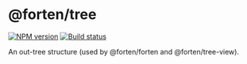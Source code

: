 # @forten/tree

[![NPM version][npm-image]][npm-url]
[![Build status][travis-image]][travis-url]

[npm-image]: https://img.shields.io/npm/v/@forten/tree.svg?style=flat
[npm-url]: https://npmjs.org/package/@forten/tree
[travis-image]: https://img.shields.io/travis/fortenjs/forten.svg?style=flat
[travis-url]: https://travis-ci.org/fortenjs/forten

An out-tree structure (used by @forten/forten and @forten/tree-view).
